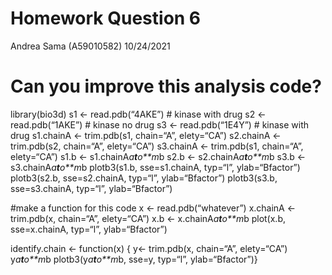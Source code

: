 Homework Question 6
================
Andrea Sama (A59010582)
10/24/2021

# Can you improve this analysis code?

library(bio3d) s1 \<- read.pdb(“4AKE”) # kinase with drug s2 \<-
read.pdb(“1AKE”) # kinase no drug s3 \<- read.pdb(“1E4Y”) # kinase with
drug s1.chainA \<- trim.pdb(s1, chain=“A”, elety=“CA”) s2.chainA \<-
trim.pdb(s2, chain=“A”, elety=“CA”) s3.chainA \<- trim.pdb(s1,
chain=“A”, elety=“CA”) s1.b \<- s1.chainA*a**t**o**m*b s2.b \<-
s2.chainA*a**t**o**m*b s3.b \<- s3.chainA*a**t**o**m*b plotb3(s1.b,
sse=s1.chainA, typ=“l”, ylab=“Bfactor”) plotb3(s2.b, sse=s2.chainA,
typ=“l”, ylab=“Bfactor”) plotb3(s3.b, sse=s3.chainA, typ=“l”,
ylab=“Bfactor”)

#make a function for this code x \<- read.pdb(“whatever”) x.chainA \<-
trim.pdb(x, chain=“A”, elety=“CA”) x.b \<- x.chainA*a**t**o**m*b
plot(x.b, sse=x.chainA, typ=“l”, ylab=“Bfactor”)

identify.chain \<- function(x) { y\<- trim.pdb(x, chain=“A”, elety=“CA”)
y*a**t**o**m*b plotb3(y*a**t**o**m*b, sse=y, typ=“l”, ylab=“Bfactor”)}
